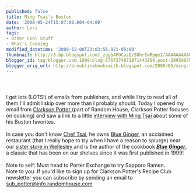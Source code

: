 ```yaml
---
published: false
title: Ming Tsai's Boston
date: '2008-05-24T15:07:00.004-04:00'
author: Lori
tags:
- Other Cool Stuff
- What's Cooking
modified_datetime: '2008-12-08T23:03:56.921-05:00'
thumbnail: http://3.bp.blogspot.com/_zqgb4FOCazQ/SDhrIwRpgeI/AAAAAAAAAGo/l1av4XMVszw/s72-c/blue+gigner.gif
blogger_id: tag:blogger.com,1999:blog-5767374071871443859.post-2895985585093466673
blogger_orig_url: http://brooklinebooksmith.blogspot.com/2008/05/ming-tsais-boston.html
---
```


<a href="http://3.bp.blogspot.com/_zqgb4FOCazQ/SDhrIwRpgeI/AAAAAAAAAGo/l1av4XMVszw/s1600-h/blue+gigner.gif"><img id="BLOGGER_PHOTO_ID_5204027167568658914" style="DISPLAY: block; MARGIN: 0px auto 10px; CURSOR: hand; TEXT-ALIGN: center" alt="" src="http://3.bp.blogspot.com/_zqgb4FOCazQ/SDhrIwRpgeI/AAAAAAAAAGo/l1av4XMVszw/s320/blue+gigner.gif" border="0" /></a><br /><div>I get lots (LOTS!) of emails from publishers, and while I try to read all of them I'll admit I skip over more than I probably should. Today I opened my email from <a href="http://www.randomhouse.com/crown/clarksonpotter.html">Clarkson Potter </a>(part of Random House, Clarkson Potter focuses on cooking) and saw a link to a little <a href="http://www.fodors.com/news/story_2952.html">interview with Ming Tsai </a>about some of his Boston favorites. </div><br /><div>In case you don't know <a href="http://www.ming.com/">Chef Tsai</a>, he owns <a href="http://www.ming.com/blueginger/">Blue Ginger</a>, an acclaimed restaurant (that I really hope to try when I have a reason to splurge) near our <a href="http://www.wellesleybooksmith.com/">sister store in Wellesley </a>and is the author of the cookbook <strong><em><a href="http://brookline.booksense.com/NASApp/store/Product?s=showproduct&amp;isbn=9780609605301">Blue Ginger</a></em></strong>, a classic that has been on our shelves since it was first published in 1999!</div><br /><div>Note to self: Must head to Porter Exchange to try Sapporo Ramen. </div><div>Note to you: If you'd like to sign up for Clarkson Potter's Recipe Club newsletter you can subscribe by sending an email to <a href="mailto:sub_potter@info.randomhouse.com">sub_potter@info.randomhouse.com</a></div><br /><div></div>